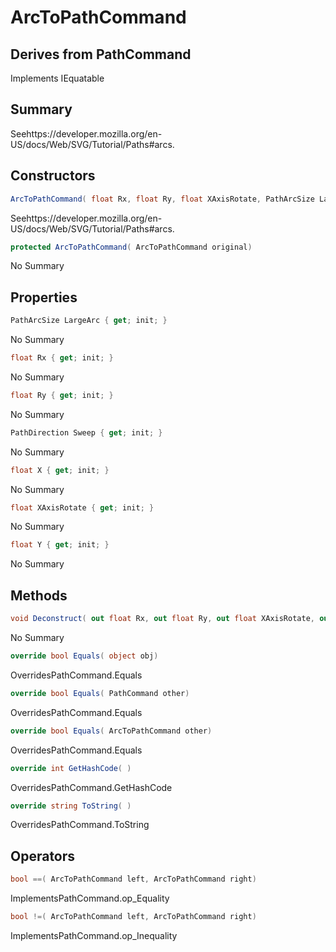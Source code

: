 # ArcToPathCommand

## Derives from PathCommand
Implements IEquatable<ArcToPathCommand>

## Summary

Seehttps://developer.mozilla.org/en-US/docs/Web/SVG/Tutorial/Paths#arcs.
## Constructors

```c#
ArcToPathCommand( float Rx, float Ry, float XAxisRotate, PathArcSize LargeArc, PathDirection Sweep, float X, float Y) 
```
Seehttps://developer.mozilla.org/en-US/docs/Web/SVG/Tutorial/Paths#arcs.
```c#
protected ArcToPathCommand( ArcToPathCommand original) 
```
No Summary
## Properties

```c#
PathArcSize LargeArc { get; init; } 
```
No Summary
```c#
float Rx { get; init; } 
```
No Summary
```c#
float Ry { get; init; } 
```
No Summary
```c#
PathDirection Sweep { get; init; } 
```
No Summary
```c#
float X { get; init; } 
```
No Summary
```c#
float XAxisRotate { get; init; } 
```
No Summary
```c#
float Y { get; init; } 
```
No Summary
## Methods

```c#
void Deconstruct( out float Rx, out float Ry, out float XAxisRotate, out PathArcSize LargeArc, out PathDirection Sweep, out float X, out float Y) 
```
No Summary
```c#
override bool Equals( object obj) 
```
OverridesPathCommand.Equals
```c#
override bool Equals( PathCommand other) 
```
OverridesPathCommand.Equals
```c#
override bool Equals( ArcToPathCommand other) 
```
OverridesPathCommand.Equals
```c#
override int GetHashCode( ) 
```
OverridesPathCommand.GetHashCode
```c#
override string ToString( ) 
```
OverridesPathCommand.ToString
## Operators

```c#
bool ==( ArcToPathCommand left, ArcToPathCommand right) 
```
ImplementsPathCommand.op_Equality
```c#
bool !=( ArcToPathCommand left, ArcToPathCommand right) 
```
ImplementsPathCommand.op_Inequality
